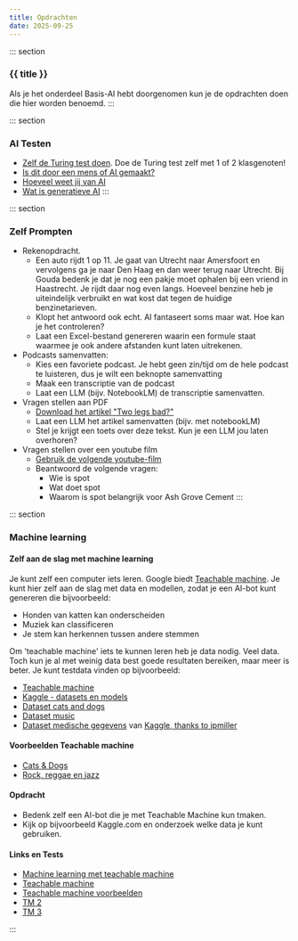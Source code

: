 ```yaml
---
title: Opdrachten
date: 2025-09-25
---
```


::: section
### {{ title }}
Als je het onderdeel Basis-AI hebt doorgenomen kun je de opdrachten doen die hier worden benoemd.
:::

::: section
### AI Testen
* [Zelf de Turing test doen](https://turingtest.live). Doe de Turing test zelf met 1 of 2 klasgenoten!
* [Is dit door een mens of AI gemaakt?](https://tests.quest.nl/maatschappij-cultuur/test-dit-ai-door-een-mens-gemaakt)
* [Hoeveel weet jij van AI](https://tests.quest.nl/maatschappij-cultuur/test-hoeveel-weet-jij-van-ai)
* [Wat is generatieve AI](https://www.youtube.com/watch?v=rwF-X5STYks)
:::

::: section
### Zelf Prompten
* Rekenopdracht. 
    * Een auto rijdt 1 op 11. Je gaat van Utrecht naar Amersfoort en vervolgens ga je naar Den Haag en dan weer terug naar Utrecht. Bij Gouda bedenk je dat je nog een pakje moet ophalen bij een vriend in Haastrecht. Je rijdt daar nog even langs. Hoeveel benzine heb je uiteindelijk verbruikt en wat kost dat tegen de huidige benzinetarieven.
    * Klopt het antwoord ook echt. AI fantaseert soms maar wat. Hoe kan je het controleren?
    * Laat een Excel-bestand genereren waarin een formule staat waarmee je ook andere afstanden kunt laten uitrekenen.
* Podcasts samenvatten:
    * Kies een favoriete podcast. Je hebt geen zin/tijd om de hele podcast te luisteren, dus je wilt een beknopte samenvatting
    * Maak een transcriptie van de podcast
    * Laat een LLM (bijv. NotebookLM) de transcriptie samenvatten.
* Vragen stellen aan PDF
    * [Download het artikel "Two legs bad?"](https://static.edutorial.nl/ai/two_legs_bad.pdf) 
    * Laat een LLM het artikel samenvatten (bijv. met notebookLM)
    * Stel je krijgt een toets over deze tekst. Kun je een LLM jou laten overhoren?
* Vragen stellen over een youtube film
    * [Gebruik de volgende youtube-film](https://www.youtube.com/watch?v=4s7_ng-pSow)
    * Beantwoord de volgende vragen:
        * Wie is spot
        * Wat doet spot
        * Waarom is spot belangrijk voor Ash Grove Cement
:::

::: section
### Machine learning
#### Zelf aan de slag met machine learning
Je kunt zelf een computer iets leren. Google biedt [Teachable machine](https://teachablemachine.withgoogle.com/). Je kunt hier zelf aan de slag met data en modellen, zodat je een AI-bot kunt genereren die bijvoorbeeld:
* Honden van katten kan onderscheiden
* Muziek kan classificeren
* Je stem kan herkennen tussen andere stemmen  
  
Om 'teachable machine' iets te kunnen leren heb je data nodig. Veel data. Toch kun je al met weinig data best goede resultaten bereiken, maar meer is beter. Je kunt testdata vinden op bijvoorbeeld:
* [Teachable machine](https://teachablemachine.withgoogle.com/)
* [Kaggle - datasets en models](https://www.kaggle.com/)
* [Dataset cats and dogs](https://drive.google.com/file/d/1jJqGymhF7l9SGqGXnqySZdMDWfTiswS2/view?usp=drive_link)
* [Dataset music](https://drive.google.com/file/d/1SZz3E7zEOhLU40GOqkbyX31cqK--zG2m/view?usp=drive_link)
* [Dataset medische gegevens](https://drive.google.com/file/d/1XD-X8AeyVtK-9OxYuUUuPebApB_qqiU2/view?usp=sharing) van [Kaggle, thanks to jpmiller](https://www.kaggle.com/datasets/jpmiller/layoutlm)

#### Voorbeelden Teachable machine
* [Cats & Dogs](https://teachablemachine.withgoogle.com/models/VFkAIFkV9/)
* [Rock, reggae en jazz](https://teachablemachine.withgoogle.com/models/pdEt9x-IU/)

#### Opdracht
* Bedenk zelf een AI-bot die je met Teachable Machine kun tmaken.
* Kijk op bijvoorbeeld Kaggle.com en onderzoek welke data je kunt gebruiken.

#### Links en Tests
* [Machine learning met teachable machine](https://www.youtube.com/watch?v=0RpEF8ZwBGE&t=10s)
* [Teachable machine](https://teachablemachine.withgoogle.com)
* [Teachable machine voorbeelden](https://www.youtube.com/watch?v=DFBbSTvtpy4)
* [TM 2](https://www.youtube.com/watch?v=CO67EQ0ZWgA)
* [TM 3](https://www.youtube.com/watch?v=n-zeeRLBgd0)

:::

